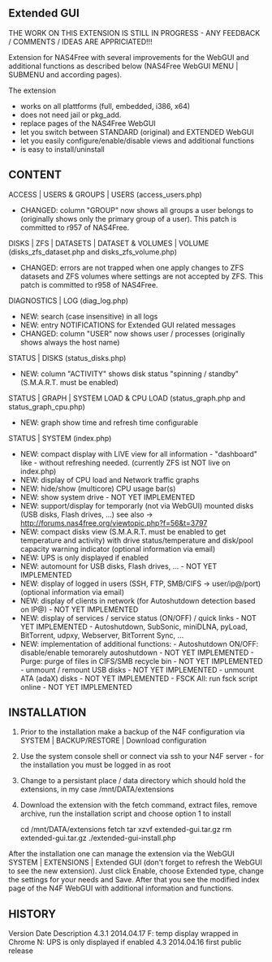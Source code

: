 Extended GUI
------------

THE WORK ON THIS EXTENSION IS STILL IN PROGRESS - ANY FEEDBACK / COMMENTS / IDEAS ARE APPRICIATED!!!

Extension for NAS4Free with several improvements for the WebGUI and additional functions as
described below (NAS4Free WebGUI MENU | SUBMENU and according pages).

The extension
- works on all plattforms (full, embedded, i386, x64)
- does not need jail or pkg_add.
- replace pages of the NAS4Free WebGUI
- let you switch between STANDARD (original) and EXTENDED WebGUI
- let you easily configure/enable/disable views and additional functions
- is easy to install/uninstall

CONTENT
-------
ACCESS | USERS & GROUPS | USERS (access_users.php)
- CHANGED: column "GROUP" now shows all groups a user belongs to (originally shows only the primary 
			group of a user). This patch is committed to r957 of NAS4Free.

DISKS | ZFS | DATASETS | DATASET & VOLUMES | VOLUME (disks_zfs_dataset.php and disks_zfs_volume.php)			
- CHANGED: errors are not trapped when one apply changes to ZFS datasets and ZFS volumes where settings 
			are not accepted by ZFS. This patch is committed to r958 of NAS4Free.

DIAGNOSTICS | LOG (diag_log.php)
- NEW: search (case insensitive) in all logs
- NEW: entry NOTIFICATIONS for Extended GUI related messages
- CHANGED: column "USER" now shows user / processes (originally shows always the host name)
	
STATUS | DISKS (status_disks.php)
- NEW: column "ACTIVITY" shows disk status "spinning / standby" (S.M.A.R.T. must be enabled)

STATUS | GRAPH | SYSTEM LOAD & CPU LOAD (status_graph.php and status_graph_cpu.php)
- NEW: graph show time and refresh time configurable

STATUS | SYSTEM (index.php)
- NEW: compact display with LIVE view for all information - "dashboard" like - without refreshing needed.
		(currently ZFS ist NOT live on index.php)
- NEW: display of CPU load and Network traffic graphs
- NEW: hide/show (multicore) CPU usage bar(s)
- NEW: show system drive - NOT YET IMPLEMENTED
- NEW: support/display for temporarly (not via WebGUI) mounted disks (USB disks, Flash drives, ...)
		see also -> http://forums.nas4free.org/viewtopic.php?f=56&t=3797
- NEW: compact disks view (S.M.A.R.T. must be enabled to get temperature and activity) with drive 
		status/temperature and disk/pool capacity warning indicator (optional information via email)
- NEW: UPS is only displayed if enabled
- NEW: automount for USB disks, Flash drives, ...  - NOT YET IMPLEMENTED
- NEW: display of logged in users (SSH, FTP, SMB/CIFS -> user/ip@/port) (optional information via email)
- NEW: display of clients in network (for Autoshutdown detection based on IP@)  - NOT YET IMPLEMENTED
- NEW: display of services / service status (ON/OFF) / quick links  - NOT YET IMPLEMENTED
		- Autoshutdown, SubSonic, miniDLNA, pyLoad, BitTorrent, udpxy, Webserver, BitTorrent Sync, ...
- NEW: implementation of additional functions:
		- Autoshutdown ON/OFF: disable/enable temorarely autoshutdown - NOT YET IMPLEMENTED
		- Purge: purge of files in CIFS/SMB recycle bin - NOT YET IMPLEMENTED
		- unmount / remount USB disks - NOT YET IMPLEMENTED
		- unmount ATA (adaX) disks  - NOT YET IMPLEMENTED
		- FSCK All: run fsck script online - NOT YET IMPLEMENTED
				
INSTALLATION
------------
1. Prior to the installation make a backup of the N4F configuration via SYSTEM | BACKUP/RESTORE | Download configuration
2. Use the system console shell or connect via ssh to your N4F server - for the installation you must be logged in as root
3. Change to a persistant place / data directory which should hold the extensions, in my case /mnt/DATA/extensions
4. Download the extension with the fetch command, extract files, remove archive, run the installation script and choose option 1 to install

	cd /mnt/DATA/extensions
	fetch <address-from> 
	tar xzvf extended-gui.tar.gz
	rm extended-gui.tar.gz
	./extended-gui-install.php

After the installation one can manage the extension via the WebGUI SYSTEM | EXTENSIONS | Extended GUI (don't forget to refresh 
the WebGUI to see the new extension). Just click Enable, choose Extended type, change the settings for your needs and Save. 
After that you see the modified index page of the N4F WebGUI with additional information and functions.

HISTORY
-------
Version Date		Description
4.3.1	2014.04.17	F: temp display wrapped in Chrome
					N: UPS is only displayed if enabled
4.3		2014.04.16	first public release
